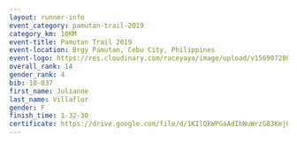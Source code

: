 ```yaml
---
layout: runner-info 
event_category: pamutan-trail-2019 
category_km: 10KM 
event-title: Pamutan Trail 2019 
event-location: Brgy Pamutan, Cebu City, Philippines 
event-logo: https://res.cloudinary.com/raceyaya/image/upload/v1569072806/logo/pamutan-trail_d8abrj.jpg 
overall_rank: 14
gender_rank: 4
bib: 10-037
first_name: Julianne
last_name: Villaflor
gender: F
finish_time: 1-32-30
certificate: https://drive.google.com/file/d/1KIlQkWPGaAdIbNuWrzG83KmjOrxTm1h2/view?usp=sharing
---
```

